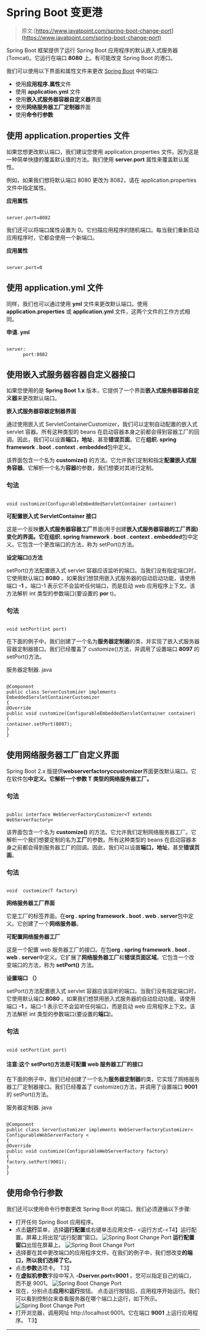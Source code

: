 # Spring Boot 变更港

> 原文:[https://www.javatpoint.com/spring-boot-change-port](https://www.javatpoint.com/spring-boot-change-port)

Spring Boot 框架提供了运行 Spring Boot 应用程序的默认嵌入式服务器(Tomcat)。它运行在端口 **8080** 上。有可能改变 Spring Boot 的港口。

我们可以使用以下界面和属性文件来更改 [Spring Boot](https://www.javatpoint.com/spring-boot-tutorial) 中的端口:

*   使用**应用程序.属性**文件
*   使用 **application.yml** 文件
*   使用**嵌入式服务器容器自定义器**界面
*   使用**网络服务器工厂定制器**界面
*   使用**命令行参数**

## 使用 application.properties 文件

如果您想更改默认端口，我们建议您使用 application.properties 文件。因为这是一种简单快捷的覆盖默认值的方法。我们使用 **server.port** 属性来覆盖默认属性。

例如，如果我们想将默认端口 8080 更改为 8082，请在 application.properties 文件中指定属性。

**应用属性**

```

server.port=8082

```

我们还可以将端口属性设置为 0。它扫描应用程序的随机端口。每当我们重新启动应用程序时，它都会使用一个新端口。

**应用属性**

```

server.port=0

```

## 使用 application.yml 文件

同样，我们也可以通过使用 **yml** 文件来更改默认端口。使用 **application.properties** 或 **application.yml** 文件，这两个文件的工作方式相同。

**申请. yml**

```

server:
      port:8082

```

## 使用嵌入式服务器容器自定义器接口

如果您使用的是 **Spring Boot 1.x** 版本，它提供了一个界面**嵌入式服务器容器自定义器**来更改默认端口。

**嵌入式服务器容器定制器界面**

通过使用嵌入式 ServletContainerCustomizer，我们可以定制自动配置的嵌入式 servlet 容器。所有这种类型的 beans 在启动容器本身之前都会得到容器工厂的回调。因此，我们可以设置**端口，地址**，甚至**错误页面**。它在**组织. spring framework . boot . context . embedded**包中定义。

该界面包含一个名为 **customize()** 的方法。它允许我们定制和指定**配置嵌入式服务容器**。它解析一个名为**容器**的参数，我们想要对其进行定制。

### 句法

```

void customize(ConfigurableEmbeddedServletContainer container)

```

**可配置嵌入式 ServletContainer 接口**

这是一个反映**嵌入式服务器容器工厂**界面(用于创建**嵌入式服务器容器的工厂界面)**变化的界面。它在**组织. spring framework . boot . context . embedded**包中定义。它包含一个更改端口的方法，称为 setPort()方法。

**设定端口()方法**

setPort()方法配置嵌入式 servlet 容器应该监听的端口。当我们没有指定端口时，它使用默认端口 **8080** 。如果我们想禁用嵌入式服务器的自动启动功能，请使用端口 **-1** 。端口-1 表示它不会监听任何端口，而是启动 web 应用程序上下文。该方法解析 int 类型的参数端口(要设置的 **por** t)。

### 句法

```

void setPort(int port)

```

在下面的例子中，我们创建了一个名为**服务器定制器**的类，并实现了嵌入式服务器容器定制器接口。我们已经覆盖了 customize()方法，并调用了设置端口 **8097** 的 setPort()方法。

服务器定制器. java

```

@Component
public class ServerCustomizer implements EmbeddedServletContainerCustomizer 
{
@Override
public void customize(ConfigurableEmbeddedServletContainer container) 
{
container.setPort(8097);
}
}

```

## 使用网络服务器工厂自定义界面

Spring Boot 2.x 版提供**webserverfactoryccustomizer**界面更改默认端口。它在软件包**中定义。它解析一个参数 **T** 类型的网络服务器工厂。**

### 句法

```

public interface WebServerFactoryCustomizer<T extends WebServerFactory<

```

该界面包含一个名为 **customize()** 的方法。它允许我们定制网络服务器工厂。它解析一个我们想要定制的名为**工厂**的参数。所有这种类型的 beans 在启动容器本身之前都会得到服务器工厂的回调。因此，我们可以设置**端口，地址**，甚至**错误页面**。

### 句法

```

void  customize(T factory)

```

**网络服务器工厂界面**

它是工厂的标签界面。在**org . spring framework . boot . web . server**包中定义。它创建了一个**网络服务器**。

**可配置网络服务器工厂**

这是一个配置 web 服务器工厂的接口。在包**org . spring framework . boot . web . server**中定义。它扩展了**网络服务器工厂**和**错误页面区域**。它包含一个改变端口的方法，称为 **setPort()** 方法。

**设置端口 （）**

setPort()方法配置嵌入式 servlet 容器应该监听的端口。当我们没有指定端口时，它使用默认端口 **8080** 。如果我们想禁用嵌入式服务器的自动启动功能，请使用端口 **-1** 。端口-1 表示它不会监听任何端口，而是启动 web 应用程序上下文。该方法解析 int 类型的参数端口(要设置的**端口**)。

### 句法

```

void setPort(int port)

```

#### 注意:这个 setPort()方法是可配置 web 服务器工厂的接口

在下面的例子中，我们已经创建了一个名为**服务器定制器**的类，它实现了网络服务器工厂定制器接口。我们已经覆盖了 customize()方法，并调用了设置端口 **9001** 的 setPort()方法。

服务器定制器. java

```

@Component
public class ServerCustomizer implements WebServerFactoryCustomizer< ConfigurableWebServerFactory < 
{
@Override
public void customize(ConfigurableWebServerFactory factory) 
{
factory.setPort(9001);
}
}

```

## 使用命令行参数

我们还可以使用命令行参数更改 Spring Boot 的端口。我们必须遵循以下步骤:

*   打开任何 Spring Boot 应用程序。
*   点击**运行**菜单，选择**运行配置**或右键单击应用文件- <运行方式-<T4】运行配置。屏幕上将出现“运行配置”窗口。
    ![Spring Boot Change Port](../Images/5657b87dae815d45592f4481f7ef9290.png)
    **运行配置窗口**出现在屏幕上。
    ![Spring Boot Change Port](../Images/ce413fcdc8b007f56d7bdc0239cd4e0a.png)
*   选择要在其中更改端口的应用程序文件。在我们的例子中，我们想改变**的端口，所以我们选择了它。**
*   点击**参数**选项卡。
    T3】
*   在**虚拟机参数**字段中写入 **-Dserver.port=9001** 。您可以指定自己的端口，而不是 9001。
    ![Spring Boot Change Port](../Images/91fec01d676e954424ff9669fc67dcbd.png)
*   现在，分别点击**应用**和**运行**按钮。
    点击运行按钮后，应用程序开始运行。我们可以看到控制台来查看服务器在哪个端口上运行，如下所示。
    ![Spring Boot Change Port](../Images/1489a9793386d6f2934fa4e9dd094b51.png)
*   打开浏览器，调用网址 http://localhost:9001。它在端口 **9001** 上运行应用程序。
    T3】

* * *